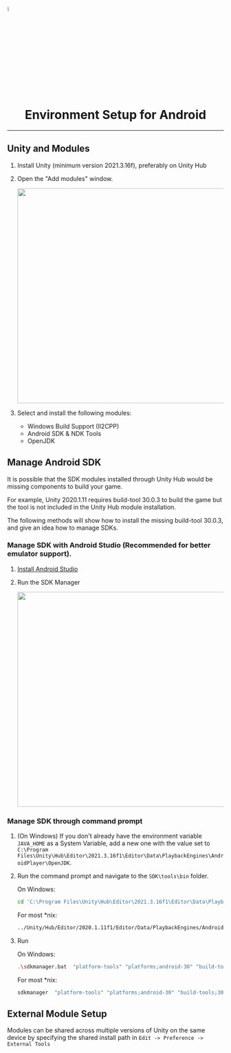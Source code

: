 <a href="/com.playeveryware.eos/README.md"><img src="/com.playeveryware.eos/Documentation~/images/PlayEveryWareLogo.gif" alt="Lobby Screenshot" width="5%"/></a>

# <div align="center">Environment Setup for Android</div>
---

## Unity and Modules

1. Install Unity (minimum version 2021.3.16f), preferably on Unity Hub

2. Open the "Add modules" window.

    <img src="/Documentation~/images/unity_add_modules.png" width="500" />

2. Select and install the following modules:

    * Windows Build Support (Il2CPP)
    * Android SDK & NDK Tools 
    * OpenJDK

## Manage Android SDK

It is possible that the SDK modules installed through Unity Hub would be missing components to build your game.  

For example, Unity 2020.1.11 requires build-tool 30.0.3 to build the game but the tool is not included in the Unity Hub module installation.  

The following methods will show how to install the missing build-tool 30.0.3, and give an idea how to manage SDKs.

### Manage SDK with Android Studio (Recommended for better emulator support).
 
1. [Install Android Studio](https://developer.android.com/studio)
2. Run the SDK Manager

    <img src="/Documentation~/images/android_studio_sdk_manager.png" width="500" />

### Manage SDK through command prompt

1. (On Windows) If you don't already have the environment variable `JAVA_HOME` as a System Variable, add a new one with the value set to `C:\Program Files\Unity\Hub\Editor\2021.3.16f1\Editor\Data\PlaybackEngines\AndroidPlayer\OpenJDK`.

2. Run the command prompt and navigate to the `SDK\tools\bin` folder.

    On Windows:

    ```bash
    cd 'C:\Program Files\Unity\Hub\Editor\2021.3.16f1\Editor\Data\PlaybackEngines\AndroidPlayer\SDK\tools\bin'
    ```

    For most *nix:

    ```bash
    ../Unity/Hub/Editor/2020.1.11f1/Editor/Data/PlaybackEngines/AndroidPlayer/SDK/tools/bin
    ```

3. Run

    On Windows:

    ```bash
    .\sdkmanager.bat  "platform-tools" "platforms;android-30" "build-tools;30.0.3"
    ```

    For most *nix:

    ```bash
    sdkmanager  "platform-tools" "platforms;android-30" "build-tools;30.0.3"
    ```

## External Module Setup

Modules can be shared across multiple versions of Unity on the same device by specifying the shared install path in `Edit -> Preference -> External Tools`